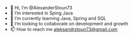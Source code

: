 - 👋 Hi, I’m @AlexanderStoun73
- 👀 I’m interested in Sping Java
- 🌱 I’m currently learning Java, Spring and SQL
- 💞️ I’m looking to collaborate on development and growth
- 📫 How to reach me aleksandrstoun73@gmail.com

<!---
AlexanderStoun73/AlexanderStoun73 is a ✨ special ✨ repository because its `README.md` (this file) appears on your GitHub profile.
You can click the Preview link to take a look at your changes.
--->
